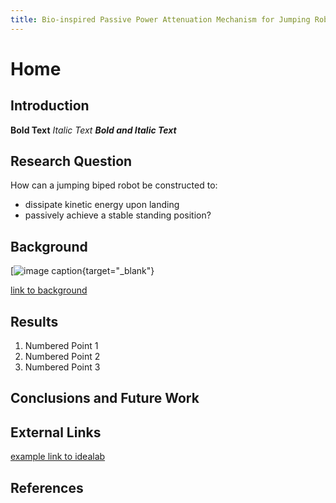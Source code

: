 ```yaml
---
title: Bio-inspired Passive Power Attenuation Mechanism for Jumping Robot
---
```


# Home

## Introduction

**Bold Text**
_Italic Text_
**_Bold and Italic Text_**

## Research Question
How can a jumping biped robot be constructed to:
* dissipate kinetic energy upon landing
* passively achieve a stable standing position?

## Background

[![image caption](https://idealab.asu.edu/assets/images/research/jumper1.png){target="_blank"}

[link to background](/background)

## Results

1. Numbered Point 1
1. Numbered Point 2
1. Numbered Point 3

## Conclusions and Future Work

## External Links

[example link to idealab](https://idealab.asu.edu)

## References
